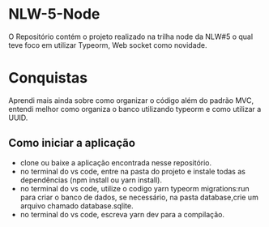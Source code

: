 # NLW-5-Node

O Repositório contém o projeto realizado na trilha node da NLW#5 o qual teve foco em utilizar Typeorm, Web socket como novidade.


# Conquistas

Aprendi mais ainda sobre como organizar o código além do padrão MVC, entendi melhor como organiza o banco utilizando typeorm e como utilizar a UUID.

## Como iniciar a aplicação

- clone ou baixe a aplicação encontrada nesse repositório.
- no terminal do vs code, entre na pasta do projeto e instale todas as dependências (npm install ou yarn install).
- no terminal do vs code, utilize o codigo yarn typeorm migrations:run para criar o banco de dados, se necessário, na pasta database,crie um arquivo chamado database.sqlite.
- no terminal do vs code, escreva yarn dev para a compilação.
